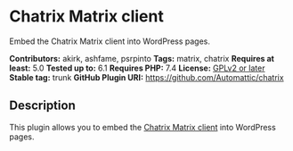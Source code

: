 # Chatrix Matrix client

Embed the Chatrix Matrix client into WordPress pages.

**Contributors:** akirk, ashfame, psrpinto
**Tags:** matrix, chatrix
**Requires at least:** 5.0
**Tested up to:** 6.1
**Requires PHP:** 7.4
**License:** [GPLv2 or later](http://www.gnu.org/licenses/gpl-2.0.html)
**Stable tag:** trunk
**GitHub Plugin URI:** https://github.com/Automattic/chatrix

## Description
This plugin allows you to embed the [Chatrix Matrix client](https://github.com/Automattic/chatrix) into WordPress pages.
